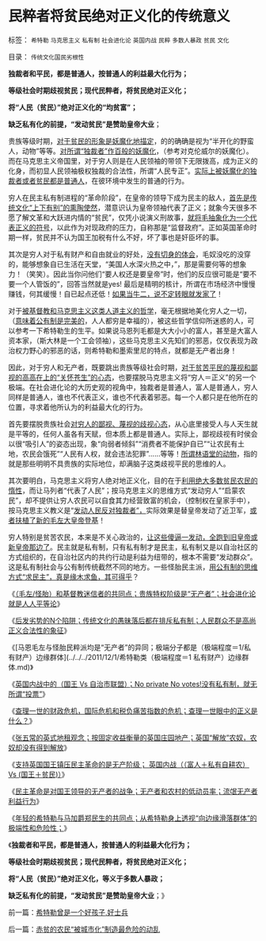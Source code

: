 # 民粹者将贫民绝对正义化的传统意义

标签： `希特勒` `马克思主义` `私有制` `社会进化论` `英国内战` `民粹` `多数人暴政` `贫民` `文化` 

目录： `传统文化国民劣根性`

**独裁者和平民，都是普通人，按普通人的利益最大化行为；**

**等级社会时期歧视贫民；现代民粹者，将贫民绝对正义化；**

**将“人民（贫民）”绝对正义化的“均贫富”；**

**缺乏私有化的前提，“发动贫民”是赞助皇帝大业**；

贵族等级时期，[对于贫民的形象是妖魔化地描定](../../../2011/11/19/“人人平等”是私有制的专利.md)，的的确确是视为“半开化的野蛮人，动物”等等。[对所谓“独裁者”作百般的妖魔化](../../../2011/11/25/传统道德对“暴君，独裁者”是妖魔化的；.md)，（参考对克伦威尔的妖魔化）。而在马克思主义帝国里，对于穷人则是在人民领袖的带领下无限拨高，成为正义的化身，而初显人民领袖极权独裁的合法性，所谓“人民专正”。[实际上被妖魔化的独裁者或者贫民都是普通人](../../../2011/4/17/独裁腐败都不是司法罪名.md)，在彼环境中发生的普通的行为。

穷人在民主私有制进程的“革命阶段”，在皇帝的领导下成为民主的敌人，[首先是传统文化“上下有别”的熏陶使然](../../../2011/11/17/贵族蔑视平民，富人鄙视穷人.md)，潜意识认为皇帝领袖代表了正义；就象今天很多不愿了解文革和大跃进内情的“贫民”，仅凭小说演义刑故事，[就将毛抽象化为一个代表正义的符号](../../../2011/11/11/很多贫民还是认毛主席的.md)，以此作为对现政府的压力，自称那是“监督政府”。正如英国革命时期一样，贫民并不认为国王加税有什么不好，坏了事也是奸臣坏的事。

其次是穷人对于私有财产和自由就业的好处，[没有切身的体会](../../../2009/11/14/小农历史经济中形成的“一无所有”的小农意识.md)，毛奴没吃的没穿的，能够想象自已生活在天堂，“美国人水深火热之中，”，那是需要何等的想象力！（笑笑）。因此当你问他们“要人权还是要皇帝”时，他们的反应很可能是“要不要一个人管饭的”，回答当然就是yes!
最后是精明的核计，所谓在市场经济中慢慢赚钱，何其缓慢！自已起点还低！[如果当牛二，说不定转眼就发家了](../../../2009/11/14/市场经济观点下小农的“愚蠢交换”.md)！

对于[被基督教和马克思主义这类人道主义的哲学](../../../2011/11/20/罗马共和国寡头型民主崩溃的脉络.md)，毫无根据地美化穷人之一切，（[意味着公有制是完美的](../../../2011/11/12/君权神授是公有制社会最先进的政治模式.md)，人人都穷是幸福的），被这些哲学信仰所迷惑的人，可以参考一下希特勒生的生平。如果说马恩列毛都是大大小小的富人，甚至是大富人资本家，（斯大林是一个工会领袖），这些马克思主义先知们的邪恶，仅仅表现为政治权力野心的邪恶的话，则希特勒和墨索里尼的特点，就都是无产者出身！

因此，对于穷人和无产者，既要跳出贵族等级社会时期，[对于贫苦平民的蔑视和鄙视的高高在上的“关怀苍生”的心态](../../../2010/8/2/苏格拉底的劳动观念；鄙视劳动必定仇富.md)，也要摆脱马克思主义将“穷人＝正义”的另一个极端。在社会进化论的大历史观的视角中，独裁者是普通人，富人是普通人，穷人同样是普通人，谁也不代表正义，谁也不代表着邪恶。每一个人都只是在他所在的位置，寻求着他所认为的利益最大化的行为。

首先要摆脱贵族社会[对穷人的鄙视、蔑视的歧视心态](../../../2011/11/19/“人人平等”是私有制的专利.md)，从心底里接受人与人天生就是平等的，任何人虽各有天赋，但本质上都是普通人。实际上，鄙视歧视有时侯会以很“吸引人”的姿态出现，象“向弱者倾斜”“消费者不能保护自已”“让农民有土地，农民会饿死”“人民有人权，就会违法犯罪”……等等！[所谓林语堂的动物](../../../2011/7/22/股市中的国民劣根性体现的后发劣势.md)，指的就是那些明明不具贵族的实际地位，却满脑子这类歧视平民的思维的人。

其次要明白，马克思主义将穷人绝对地正义化，目的在于[利用绝大多数贫民农民的惰性](../../../2011/11/18/农村的社会特性是围绕土地的惰性.md)，而让马列者“代表了人民”；按马克思主义的思维方式“发动穷人”“启蒙农民”，却不提供让穷人农民可以自食其力经营致富的机会，（控制权在皇家手中），按马克思主义教义是“[发动人民反对独裁者”，](../../../2011/1/15/战场优势一分钟，市场经济十年功.md)实际效果是替皇帝发动了近卫军，[或者扶植了新的毛左大皇帝登基](../../../2011/1/18/欲求无私大帝，将获一代老千.md)！

穷人特别是贫苦农民，本来是不关心政治的，[让这些傻逼一发动，全跑到旧皇帝或新皇帝那边了](../../../2011/11/22/“农民运动”和“革命”都是马克思毛主义的BUG.md)。民主就是私有制，只有私有制才是民主，私有制又是以自治社区的方式组织的，在自治社区内的共约行动是利益为纽带的，根本不需要“发动群众”。这是私有制社会与公有制传统截然不同的地方。一些怪胎民主派，[用公有制的思维方式“求民主”，真是缘木求鱼，其可得乎](../../../2011/1/15/反思五四运动的局限性，道德治国不考虑国家成本；.md)？

《[（毛左/怪胎）和基督教迷信者的共同点；贵族特权阶级是“无产者”；社会进化论就是人人平等论](../../../2011/12/1/社会进化论是人人平等论，人人普通论.md)》

《[后发劣势的N个陷阱；传统文化的愚昧落后都在排斥私有制；人民群众不是高尚正义合法性的象征](../../../2011/12/1/后发劣势的N个陷阱；人民群众不是正义的象征.md)》

《[马恩毛左与怪胎民粹派均是“无产者”的异同；极端分子都是（极端程度＝1/私有财产）边缘群体](../../../2011/12/1/希特勒类（极端程度＝1 私有财产）边缘群体.md)》

《[英国内战中的（国王 Vs 自治市联盟）；No private No
votes!没有私有制，就无所谓“投票”](../../../2011/12/1/英国内战中的（国王&nbsp;Vs&nbsp;自治市联盟）中的一小撮.md)》

《[查理一世的财政危机，国际危机和税负痛苦指数的危机；查理一世眼中的正义是什么？](../../../2011/12/2/英国的财政危机和税负痛苦指数的危机.md)》

《[张五常的英式地租观念；按固定收益衡量的英国庄园地产；英国“解放”农奴，农奴却没有得到解放](../../../2011/12/2/英国庄园土地制度和张五常的地租.md)》

《[支持英国国王镇压民主革命的是无产阶级； 英国内战（（富人＋私有自耕农） Vs
(国王＋贫民)）](../../../2011/12/2/英国内战（（富人＋私有自耕农）&nbsp;Vs&nbsp;(国王＋贫民)）.md)》

《[民主革命是对国王领导的无产者的战争；无产者和农村的低动员率；流氓无产者利益行为](../../../2011/12/2/流氓无产者甘当牛二的利益合理性.md)》

《[年轻的希特勒与马加爵郑民生的共同点；从希特勒身上透视“向边缘滑落群体”的极端性和危险性；](../../../2011/12/3/希特勒曾是一个好孩子,好士兵.md)》

《**独裁者和平民，都是普通人，按普通人的利益最大化行为；**

**等级社会时期歧视贫民；现代民粹者，将贫民绝对正义化；**

**将“人民（贫民）”绝对正义化，等义于多数人暴政；**

**缺乏私有化的前提，“发动贫民”是赞助皇帝大业**；》



前一篇：[希特勒曾是一个好孩子,好士兵](../../../2011/12/3/希特勒曾是一个好孩子,好士兵.md)

后一篇：[赤贫的农民“被城市化”制造最危险的动乱](../../../2011/12/3/赤贫的农民“被城市化”制造最危险的动乱.md)